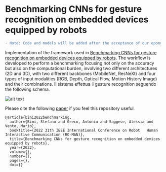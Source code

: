 # Benchmarking CNNs for gesture recognition on embedded devices equipped by robots
```diff
- Note: Code and models will be added after the acceptance of our eponymous work.
```
Implementation of the framework used in [Benchmarking CNNs for gesture recognition on embedded devices equipped by robots](link). The workflow is developed to perform a benchmarking focusing not only on the accuracy but also on the computational burden, involving two different architectures (2D and 3D), with two different backbones (MobileNet, ResNeXt) and four types of input modalities (RGB, Depth, Optical Flow, Motion History Image) and their combinations.
Il sistema effettua il gesture recognition seguendo the following schema.

![alt text](https://github.com/stefanobini/gesture_recognition/blob/main/workflow.png)

Please cite the following [paper](link) if you feel this repository useful.
```bibtext
@article{bini2022benchmarking,
  author={Bini, Stefano and Greco, Antonio and Saggese, Alessia and Vento, Mario},
  booktitle={2022 31th IEEE International Conference on Robot   Human Interactive Communication (RO-MAN)},
  title={Benchmarking CNNs for gesture recognition on embedded devices equipped by robots},
  year={2022},
  volume={},
  number={},
  pages={},
  doi={}
```
